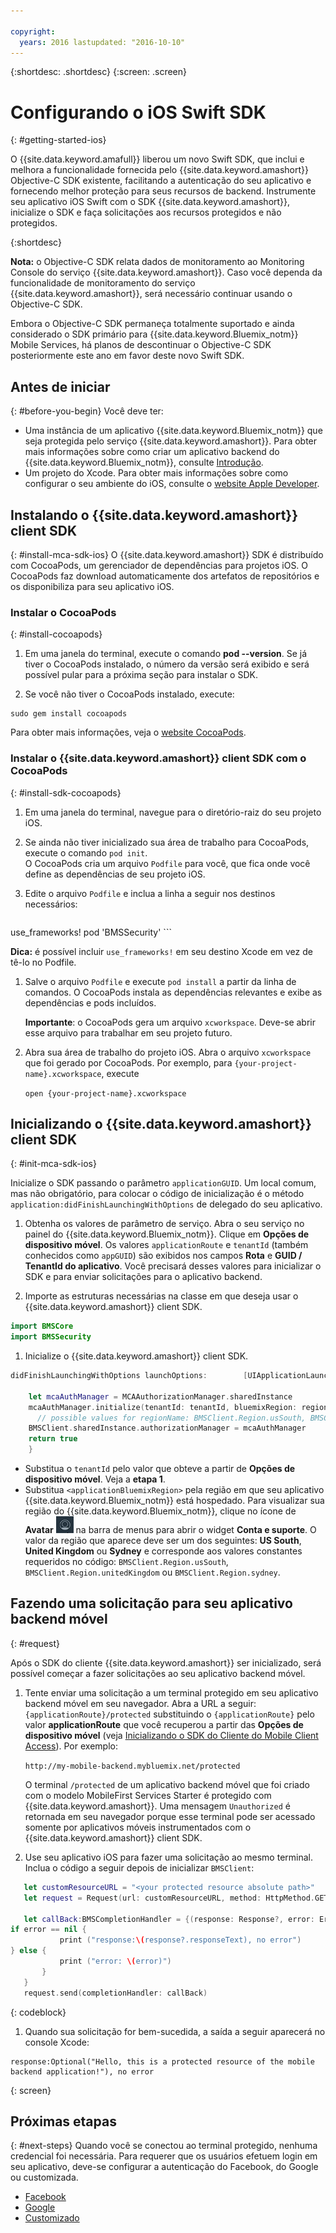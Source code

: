 ```yaml
---

copyright:
  years: 2016 lastupdated: "2016-10-10"
---
```

{:shortdesc: .shortdesc}
{:screen: .screen}


# Configurando o iOS Swift SDK
{: #getting-started-ios}

O {{site.data.keyword.amafull}} liberou um novo Swift SDK, que inclui e melhora a funcionalidade fornecida pelo
{{site.data.keyword.amashort}} Objective-C SDK existente, facilitando a autenticação do seu aplicativo e fornecendo melhor proteção para
seus recursos de backend. Instrumente seu aplicativo iOS Swift com o SDK {{site.data.keyword.amashort}}, inicialize o SDK e faça
solicitações aos recursos protegidos e não protegidos.

{:shortdesc}

**Nota:** o Objective-C SDK relata dados de monitoramento ao Monitoring Console do serviço {{site.data.keyword.amashort}}. Caso
você dependa da funcionalidade de monitoramento do serviço {{site.data.keyword.amashort}}, será necessário continuar usando o Objective-C SDK.

Embora o Objective-C SDK permaneça totalmente suportado e ainda considerado o SDK primário para {{site.data.keyword.Bluemix_notm}}
Mobile Services, há planos de descontinuar o Objective-C SDK posteriormente este ano em favor deste novo Swift SDK. 


## Antes de iniciar
{: #before-you-begin}
Você deve ter:
* Uma instância de um aplicativo {{site.data.keyword.Bluemix_notm}} que seja protegida pelo serviço {{site.data.keyword.amashort}}. Para obter mais informações sobre como criar um aplicativo backend do {{site.data.keyword.Bluemix_notm}}, consulte [Introdução](index.html).
* Um projeto do Xcode. Para obter mais informações sobre como configurar o seu ambiente do iOS, consulte o [website Apple Developer](https://developer.apple.com/support/xcode/).


## Instalando o {{site.data.keyword.amashort}} client SDK
{: #install-mca-sdk-ios}
O {{site.data.keyword.amashort}} SDK é distribuído com CocoaPods, um gerenciador de dependências para projetos iOS. O CocoaPods faz download automaticamente dos artefatos de repositórios e os disponibiliza para seu aplicativo iOS.


### Instalar o CocoaPods
{: #install-cocoapods}

1. Em uma janela do terminal, execute o comando **pod --version**. Se já tiver o CocoaPods instalado, o número da
versão será exibido e será possível pular para a próxima seção para instalar o SDK.

1. Se você não tiver o CocoaPods instalado, execute:

```
sudo gem install cocoapods
```

Para obter mais informações, veja o
[website CocoaPods](https://cocoapods.org/).

### Instalar o {{site.data.keyword.amashort}} client SDK com o CocoaPods
{: #install-sdk-cocoapods}

1. Em uma janela do terminal, navegue para o diretório-raiz do seu projeto iOS.

1. Se ainda não tiver inicializado sua área de trabalho para CocoaPods, execute o comando `pod init`.<br/>
O CocoaPods cria um arquivo `Podfile` para você, que fica onde você define as dependências de seu projeto iOS.

1. Edite o arquivo `Podfile` e inclua a linha a seguir nos destinos necessários:

	```
  use_frameworks!
  pod 'BMSSecurity'
	```

  **Dica:** é possível incluir `use_frameworks!` em
seu destino Xcode em vez de tê-lo no Podfile.

1. Salve o arquivo `Podfile` e execute `pod install` a partir da linha de comandos. O CocoaPods instala as
dependências relevantes e exibe as dependências e pods incluídos.<br/>

   **Importante**: o CocoaPods gera um arquivo `xcworkspace`.  Deve-se abrir esse arquivo para trabalhar em seu projeto futuro.

1. Abra sua área de trabalho do projeto iOS. Abra o arquivo `xcworkspace` que foi gerado por CocoaPods. Por exemplo, para
`{your-project-name}.xcworkspace`, execute

	`open {your-project-name}.xcworkspace`

## Inicializando o {{site.data.keyword.amashort}} client SDK
{: #init-mca-sdk-ios}

 Inicialize o SDK passando o parâmetro `applicationGUID`. Um local comum, mas não obrigatório, para colocar o código de inicialização é o método `application:didFinishLaunchingWithOptions` de delegado do seu aplicativo.
 

1. Obtenha os valores de parâmetro de serviço. Abra o seu serviço no painel do {{site.data.keyword.Bluemix_notm}}. Clique em **Opções de
dispositivo móvel**. Os valores `applicationRoute` e `tenantId` (também conhecidos como `appGUID`) são
exibidos nos campos **Rota** e **GUID / TenantId do aplicativo**. Você precisará desses valores para inicializar o SDK e para
enviar solicitações para o aplicativo backend.

1. Importe as estruturas necessárias na classe em que deseja usar o {{site.data.keyword.amashort}} client SDK.

 ```Swift
 import BMSCore
 import BMSSecurity
 ```

1. Inicialize o {{site.data.keyword.amashort}} client SDK.

```Swift 	let tenantId = "<serviceTenantID>" 	let regionName = <applicationBluemixRegion> 	func application(_ application: UIApplication,
didFinishLaunchingWithOptions launchOptions: 		[UIApplicationLaunchOptionsKey: Any]?) -> Bool {

	let mcaAuthManager = MCAAuthorizationManager.sharedInstance
    mcaAuthManager.initialize(tenantId: tenantId, bluemixRegion: regionName)
      // possible values for regionName: BMSClient.Region.usSouth, BMSClient.Region.unitedKingdom, BMSClient.Region.sydney
	BMSClient.sharedInstance.authorizationManager = mcaAuthManager	
	return true
	}
 ```

* Substitua o `tenantId` pelo valor que obteve a partir de **Opções de dispositivo móvel**. Veja a **etapa 1**.
* Substitua `<applicationBluemixRegion>` pela região em que seu aplicativo {{site.data.keyword.Bluemix_notm}} está hospedado. Para visualizar sua região do {{site.data.keyword.Bluemix_notm}}, clique no ícone de **Avatar** ![Ícone de Avatar](images/face.jpg "Ícone de Avatar") na barra de menus para abrir o widget **Conta e suporte**. O valor da região que aparece deve ser um dos seguintes: **US South**, **United Kingdom** ou
**Sydney** e corresponde aos valores constantes requeridos no código:  `BMSClient.Region.usSouth`,
`BMSClient.Region.unitedKingdom` ou `BMSClient.Region.sydney`.

   
## Fazendo uma solicitação para seu aplicativo backend móvel
{: #request}

Após o SDK do cliente {{site.data.keyword.amashort}} ser inicializado, será possível começar a fazer solicitações ao seu aplicativo
backend móvel.

1. Tente enviar uma solicitação a um terminal protegido em seu aplicativo backend móvel em seu navegador. Abra a URL a seguir:
`{applicationRoute}/protected` substituindo o `{applicationRoute}` pelo valor **applicationRoute**
que você recuperou a partir das **Opções de dispositivo móvel** (veja [Inicializando o SDK do Cliente do Mobile
Client Access](#init-mca-sdk-ios)). Por exemplo: 

	`http://my-mobile-backend.mybluemix.net/protected
	`

	O terminal `/protected` de um aplicativo backend móvel que foi criado com o modelo MobileFirst Services Starter é protegido com {{site.data.keyword.amashort}}. Uma mensagem `Unauthorized` é retornada em seu navegador porque esse terminal pode ser acessado somente por aplicativos móveis instrumentados com o {{site.data.keyword.amashort}} client SDK.

1. Use seu aplicativo iOS para fazer uma solicitação ao mesmo terminal. Inclua o código a seguir depois de inicializar `BMSClient`:

 ```Swift
	let customResourceURL = "<your protected resource absolute path>"
	let request = Request(url: customResourceURL, method: HttpMethod.GET)

	let callBack:BMSCompletionHandler = {(response: Response?, error: Error?) in
 if error == nil {
       	    print ("response:\(response?.responseText), no error")
 } else {
       	    print ("error: \(error)")
    	}
	}
	request.send(completionHandler: callBack)
 ```
 {: codeblock}

1.  Quando sua solicitação for bem-sucedida, a saída a seguir aparecerá no console Xcode:

 ```
 response:Optional("Hello, this is a protected resource of the mobile backend application!"), no error
 ```
{: screen}
 
## Próximas etapas
{: #next-steps}
Quando você se conectou ao terminal protegido, nenhuma credencial foi necessária. Para requerer que os usuários efetuem login em seu aplicativo, deve-se configurar a autenticação do Facebook, do Google ou customizada.
  * [Facebook
](facebook-auth-ios-swift-sdk.html)
  * [Google](google-auth-ios-swift-sdk.html)
  * [Customizado
](custom-auth-ios-swift-sdk.html)
